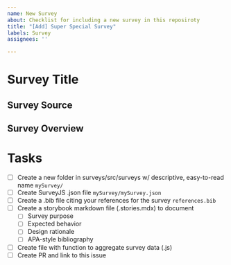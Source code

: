 ```yaml
---
name: New Survey
about: Checklist for including a new survey in this reposiroty
title: "[Add] Super Special Survey"
labels: Survey
assignees: ''

---
```


# Survey Title

## Survey Source

## Survey Overview 

# Tasks
- [ ] Create a new folder in surveys/src/surveys w/ descriptive, easy-to-read name `mySurvey/`
- [ ] Create SurveyJS .json file `mySurvey/mySurvey.json`
- [ ] Create a .bib file citing your references for the survey `references.bib`
- [ ] Create a storybook markdown file (.stories.mdx) to document
  - [ ] Survey purpose
  - [ ] Expected behavior
  - [ ] Design rationale
  - [ ] APA-style bibliography
- [ ] Create file with function to aggregate survey data (.js)
- [ ] Create PR and link to this issue
